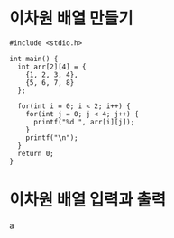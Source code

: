 이차원 배열 만들기
=======

```
#include <stdio.h>

int main() {
  int arr[2][4] = {
    {1, 2, 3, 4},
    {5, 6, 7, 8}
  };
  
  for(int i = 0; i < 2; i++) {
    for(int j = 0; j < 4; j++) {
      printf("%d ", arr[i][j]);
    }
    printf("\n");
  }
  return 0;
}
```

이차원 배열 입력과 출력
========

a
